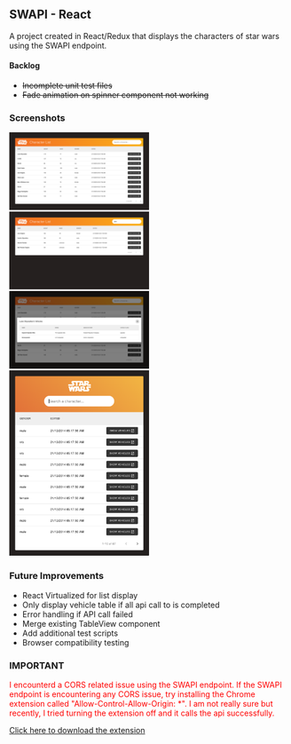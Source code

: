 ## SWAPI - React

A project created in React/Redux that displays the characters of star wars using the SWAPI endpoint.

#### Backlog

- ~~Incomplete unit test files~~
- ~~Fade animation on spinner component not working~~

### Screenshots

<img src="/screenshots/home.png" width="50%" />
<img src="/screenshots/search.png" width="50%" />
<img src="/screenshots/vehicle-list.png" width="50%" />
<img src="/screenshots/home-small.png" width="50%" />

### Future Improvements

- React Virtualized for list display
- Only display vehicle table if all api call to is completed
- Error handling if API call failed
- Merge existing TableView component
- Add additional test scripts
- Browser compatibility testing

### IMPORTANT

<span style="color:red">I encounterd a CORS related issue using the SWAPI endpoint. If the SWAPI endpoint is encountering any CORS issue, try installing the Chrome extension called "Allow-Control-Allow-Origin: \*". I am not really sure but recently, I tried turning the extension off and it calls the api successfully.</span>

[Click here to download the extension](https://chrome.google.com/webstore/detail/allow-control-allow-origi/nlfbmbojpeacfghkpbjhddihlkkiljbi?hl=en)
